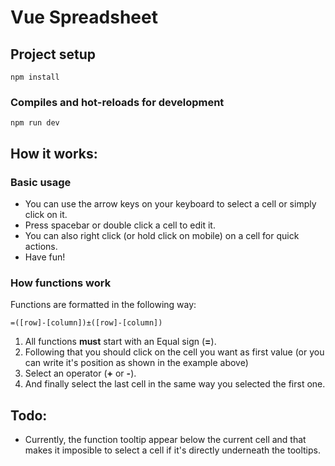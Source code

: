 # Vue Spreadsheet

## Project setup
```
npm install
```

### Compiles and hot-reloads for development
```
npm run dev
```

## How it works:
### Basic usage

 - You can use the arrow keys on your keyboard to select a cell or simply click on it.
 - Press spacebar or double click a cell to edit it.
 - You can also right click (or hold click on mobile) on a cell for quick actions.
 - Have fun!

### How functions work

Functions are formatted in the following way:

    =([row]-[column])±([row]-[column])
    
 1. All functions **must** start with an Equal sign (**=**).
 2. Following that you should click on the cell you want as first value (or you can write it's position as shown in the example above)
 3. Select an operator (**+** or **-**).
 4. And finally select the last cell in the same way you selected the first one.

## Todo:

 - Currently, the function tooltip appear below the current cell and that makes it imposible to select a cell if it's directly underneath the tooltips.
